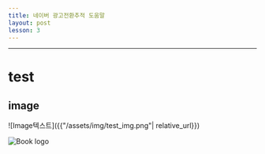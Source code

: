 ```yaml
---
title: 네이버 광고전환추적 도움말
layout: post
lesson: 3
---
```

------

# test

## image

![Image텍스트]({{"/assets/img/test_img.png"| relative_url}})

![Book logo](/conversion-tracking/assets/img/logo.png)
